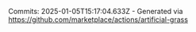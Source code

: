 Commits: 2025-01-05T15:17:04.633Z - Generated via https://github.com/marketplace/actions/artificial-grass
<br>
